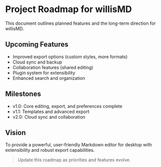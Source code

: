 # Project Roadmap for willisMD

This document outlines planned features and the long-term direction for willisMD.

## Upcoming Features
- Improved export options (custom styles, more formats)
- Cloud sync and backup
- Collaboration features (shared editing)
- Plugin system for extensibility
- Enhanced search and organization

## Milestones
- v1.0: Core editing, export, and preferences complete
- v1.1: Templates and advanced export
- v2.0: Cloud sync and collaboration

## Vision
To provide a powerful, user-friendly Markdown editor for desktop with extensibility and robust export capabilities.

> Update this roadmap as priorities and features evolve.
